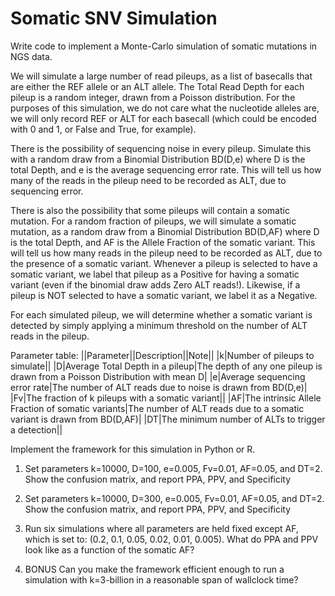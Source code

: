# Somatic SNV Simulation

Write code to implement a Monte-Carlo simulation of somatic mutations in NGS data.


We will simulate a large number of read pileups, as a list of basecalls that are either the REF allele or an ALT allele.  The Total Read Depth for each pileup is a random integer, drawn from a Poisson distribution.  For the purposes of this simulation, we do not care what the nucleotide alleles are, we will only record REF or ALT for each basecall (which could be encoded with 0 and 1, or False and True, for example).


There is the possibility of sequencing noise in every pileup. Simulate this with a random draw from a Binomial Distribution BD(D,e) where D is the total Depth, and e is the average sequencing error rate.  This will tell us how many of the reads in the pileup need to be recorded as ALT, due to sequencing error.


There is also the possibility that some pileups will contain a somatic mutation. For a random fraction of pileups, we will simulate a somatic mutation, as a random draw from a Binomial Distribution BD(D,AF) where D is the total Depth, and AF is the Allele Fraction of the somatic variant. This will tell us how many reads in the pileup need to be recorded as ALT, due to the presence of a somatic variant.  Whenever a pileup is selected to have a somatic variant, we label that pileup as a Positive for having a somatic variant (even if the binomial draw adds Zero ALT reads!). Likewise, if a pileup is NOT selected to have a somatic variant, we label it as a Negative.


For each simulated pileup, we will determine whether a somatic variant is detected by simply applying a minimum threshold on the number of ALT reads in the pileup.


Parameter table:
||Parameter||Description||Note||
|k|Number of pileups to simulate||
|D|Average Total Depth in a pileup|The depth of any one pileup is drawn from a Poisson Distribution with mean D|
|e|Average sequencing error rate|The number of ALT reads due to noise is drawn from BD(D,e)|
|Fv|The fraction of k pileups with a somatic variant||
|AF|The intrinsic Allele Fraction of somatic variants|The number of ALT reads due to a somatic variant is drawn from BD(D,AF)|
|DT|The minimum number of ALTs to trigger a detection||

Implement the framework for this simulation in Python or R.


1) Set parameters k=10000, D=100, e=0.005, Fv=0.01, AF=0.05, and DT=2. 
Show the confusion matrix, and report PPA, PPV, and Specificity


2) Set parameters k=10000, D=300, e=0.005, Fv=0.01, AF=0.05, and DT=2. 
Show the confusion matrix, and report PPA, PPV, and Specificity


3) Run six simulations where all parameters are held fixed except AF, which is set to:
(0.2, 0.1, 0.05, 0.02, 0.01, 0.005). 
What do PPA and PPV look like as a function of the somatic AF?


4) BONUS
Can you make the framework efficient enough to run a simulation with k=3-billion in a reasonable span of wallclock time?
